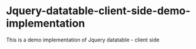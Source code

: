 # Jquery-datatable-client-side-demo-implementation
This is a demo implementation of Jquery datatable - client side
